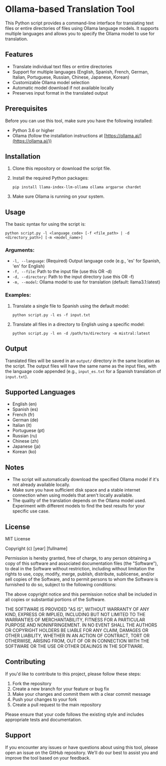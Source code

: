 # Ollama-based Translation Tool

This Python script provides a command-line interface for translating text files or entire directories of files using Ollama language models. It supports multiple languages and allows you to specify the Ollama model to use for translation.

## Features

- Translate individual text files or entire directories
- Support for multiple languages (English, Spanish, French, German, Italian, Portuguese, Russian, Chinese, Japanese, Korean)
- Customizable Ollama model selection
- Automatic model download if not available locally
- Preserves input format in the translated output

## Prerequisites

Before you can use this tool, make sure you have the following installed:

- Python 3.6 or higher
- Ollama (follow the installation instructions at [https://ollama.ai/](https://ollama.ai/))

## Installation

1. Clone this repository or download the script file.

2. Install the required Python packages:

   ```
   pip install llama-index-llm-ollama ollama argparse chardet
   ```

3. Make sure Ollama is running on your system.

## Usage

The basic syntax for using the script is:

```
python script.py -l <language_code> [-f <file_path> | -d <directory_path>] [-m <model_name>]
```

### Arguments:

- `-l, --language`: (Required) Output language code (e.g., 'es' for Spanish, 'en' for English)
- `-f, --file`: Path to the input file (use this OR -d)
- `-d, --directory`: Path to the input directory (use this OR -f)
- `-m, --model`: Ollama model to use for translation (default: llama3.1:latest)

### Examples:

1. Translate a single file to Spanish using the default model:
   ```
   python script.py -l es -f input.txt
   ```

2. Translate all files in a directory to English using a specific model:
   ```
   python script.py -l en -d /path/to/directory -m mistral:latest
   ```

## Output

Translated files will be saved in an `output/` directory in the same location as the script. The output files will have the same name as the input files, with the language code appended (e.g., `input_es.txt` for a Spanish translation of `input.txt`).

## Supported Languages

- English (en)
- Spanish (es)
- French (fr)
- German (de)
- Italian (it)
- Portuguese (pt)
- Russian (ru)
- Chinese (zh)
- Japanese (ja)
- Korean (ko)

## Notes

- The script will automatically download the specified Ollama model if it's not already available locally.
- Make sure you have sufficient disk space and a stable internet connection when using models that aren't locally available.
- The quality of the translation depends on the Ollama model used. Experiment with different models to find the best results for your specific use case.

## License

MIT License

Copyright (c) [year] [fullname]

Permission is hereby granted, free of charge, to any person obtaining a copy
of this software and associated documentation files (the "Software"), to deal
in the Software without restriction, including without limitation the rights
to use, copy, modify, merge, publish, distribute, sublicense, and/or sell
copies of the Software, and to permit persons to whom the Software is
furnished to do so, subject to the following conditions:

The above copyright notice and this permission notice shall be included in all
copies or substantial portions of the Software.

THE SOFTWARE IS PROVIDED "AS IS", WITHOUT WARRANTY OF ANY KIND, EXPRESS OR
IMPLIED, INCLUDING BUT NOT LIMITED TO THE WARRANTIES OF MERCHANTABILITY,
FITNESS FOR A PARTICULAR PURPOSE AND NONINFRINGEMENT. IN NO EVENT SHALL THE
AUTHORS OR COPYRIGHT HOLDERS BE LIABLE FOR ANY CLAIM, DAMAGES OR OTHER
LIABILITY, WHETHER IN AN ACTION OF CONTRACT, TORT OR OTHERWISE, ARISING FROM,
OUT OF OR IN CONNECTION WITH THE SOFTWARE OR THE USE OR OTHER DEALINGS IN THE
SOFTWARE.

## Contributing

If you'd like to contribute to this project, please follow these steps:

1. Fork the repository
2. Create a new branch for your feature or bug fix
3. Make your changes and commit them with a clear commit message
4. Push your changes to your fork
5. Create a pull request to the main repository

Please ensure that your code follows the existing style and includes appropriate tests and documentation.

## Support

If you encounter any issues or have questions about using this tool, please open an issue on the GitHub repository. We'll do our best to assist you and improve the tool based on your feedback.